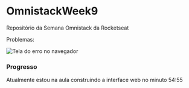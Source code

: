 # OmnistackWeek9
Repositório da Semana Omnistack da Rocketseat

Problemas:

![Tela do erro no navegador](https://i.imgur.com/pm3u2fs.jpg "Erro no React")

### Progresso
Atualmente estou na aula construindo a interface web no minuto 54:55
